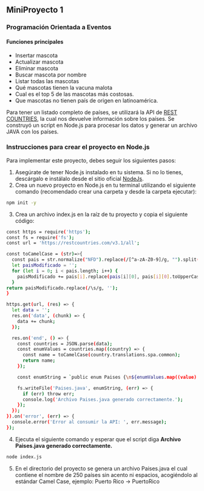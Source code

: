 ## MiniProyecto 1
### Programación Orientada a Eventos

#### Funciones principales
- Insertar mascota
- Actualizar mascota
- Eliminar mascota
- Buscar mascota por nombre
- Listar todas las mascotas
- Qué mascotas tienen la vacuna malota
- Cual es el top 5 de las mascotas más costosas.
- Que mascotas no tienen país de origen en latinoamérica.

Para tener un listado completo de países, se utilizará la API de [REST COUNTRIES](https://restcountries.com/v3.1/all), la cual nos devuelve información sobre los países. Se construyó un script en Node.js para procesar los datos y generar un archivo JAVA con los países.

### Instrucciones para crear el proyecto en Node.js

Para implementar este proyecto, debes seguir los siguientes pasos:
1. Asegúrate de tener Node.js instalado en tu sistema. Si no lo tienes, descárgalo e instálalo desde el sitio oficial [NodeJs](https://nodejs.org/).
2. Crea un nuevo proyecto en Node.js en tu terminal utilizando el siguiente comando (recomendado crear una carpeta y desde la carpeta ejecutar):
```sh
npm init -y
```
3. Crea un archivo index.js en la raíz de tu proyecto y copia el siguiente código:
```sh
const https = require('https');
const fs = require('fs');
const url = 'https://restcountries.com/v3.1/all';

const toCamelCase = (str)=>{
  const pais = str.normalize("NFD").replace(/[^a-zA-Z0-9]/g, "").split(' ');
  let paisModificado = '';
  for (let i = 0; i < pais.length; i++) {
    paisModificado += pais[i].replace(pais[i][0], pais[i][0].toUpperCase());
  }
return paisModificado.replace(/\s/g, '');
}

https.get(url, (res) => {
  let data = '';
  res.on('data', (chunk) => {
    data += chunk;
  });

  res.on('end', () => {
    const countries = JSON.parse(data);
    const enumValues = countries.map((country) => {
      const name = toCamelCase(country.translations.spa.common);
      return name;
    });

    const enumString = `public enum Paises {\n${enumValues.map((value) => `  ${value},\n`).join('')}}`;

    fs.writeFile('Paises.java', enumString, (err) => {
      if (err) throw err;
      console.log('Archivo Paises.java generado correctamente.');
    });
  });
}).on('error', (err) => {
  console.error('Error al consumir la API: ', err.message);
});
```
4. Ejecuta el siguiente comando y esperar que el script diga **Archivo Paises.java generado correctamente.**
```sh
node index.js
```
5. En el directorio del proyecto se genera un archivo Paises.java el cual contiene el nombre de 250 países sin acento ni espacios, acogiéndolo al estándar Camel Case, ejemplo: Puerto Rico -> PuertoRico